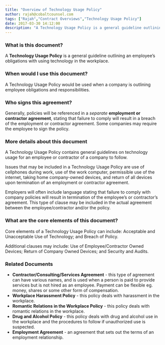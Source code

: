 ```yaml
---
title: "Overview of Technology Usage Policy"
author: rajah@cobaltcounsel.com
tags: ["Rajah","Contract Overviews","Technology Usage Policy"]
date: 2017-03-30 14:12:00
description: "A Technology Usage Policy is a general guideline outlining an employee’s obligations with using technology in the workplace."
---
```



 

### What is this document?
A **Technology Usage Policy** is a general guideline outlining an employee’s obligations with using technology in the workplace.

 

### When would I use this document?
A Technology Usage Policy would be used when a company is outlining employee obligations and responsibilities.

 

### Who signs this agreement?
Generally, policies will be referenced in a *separate* **employment or contractor agreement**, stating that failure to comply will result in a breach of the employment or contractor agreement. Some companies may require the employee to sign the policy.

 

### More details about this document

A Technology Usage Policy contains general guidelines on technology usage for an employee or contractor of a company to follow.

Issues that may be included in a Technology Usage Policy are use of cellphones during work, use of the work computer, permissible use of the internet, taking home company-owned devices, and return of all devices upon termination of an employment or contractor agreement.

Employers will often include language stating that failure to comply with company policies will result in termination of the employee’s or contractor’s agreement. This type of clause may be included in the actual agreement between the employee/contractor and/or the policy.

 

### What are the core elements of this document?

Core elements of a Technology Usage Policy can include: Acceptable and Unacceptable Use of Technology; and Breach of Policy.

Additional clauses may include: Use of Employee/Contractor Owned Devices; Return of Company Owned Devices; and Security and Audits.

 

### Related Documents
- **Contractor/Consulting/Services Agreement** - this type of agreement can have various names, and is used when a person is paid to provide services but is not hired as an employee. Payment can be flexible eg. money, shares or some other form of compensation.
- **Workplace Harassment Policy** - this policy deals with harassment in the workplace.
- **Romantic Relations in the Workplace Policy** - this policy deals with romantic relations in the workplace.
- **Drug and Alcohol Policy** - this policy deals with drug and alcohol use in the workplace and the procedures to follow if unauthorized use is suspected.
- **Employment Agreement** - an agreement that sets out the terms of an employment relationship.
